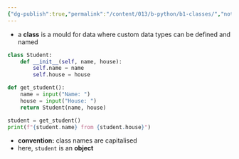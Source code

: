 ```yaml
---
{"dg-publish":true,"permalink":"/content/013/b-python/b1-classes/","noteIcon":"1","created":"2025-08-20T09:55:52.970+01:00","updated":"2025-08-20T15:49:29.655+01:00"}
---
```


- a **class** is a mould for data where custom data types can be defined and named

```python
class Student:
	def __init__(self, name, house):
		self.name = name
		self.house = house

def get_student():
    name = input("Name: ")
    house = input("House: ")
    return Student(name, house)

student = get_student()
print(f"{student.name} from {student.house}")
```

- **convention:** class names are capitalised
- here, ``student`` is an **object**